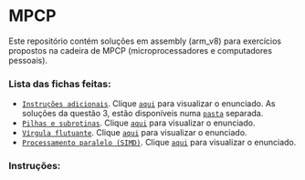 # MPCP
Este repositório contém soluções em assembly (arm_v8) para exercícios propostos na cadeira de MPCP (microprocessadores e computadores pessoais).  
  
  ### Lista das fichas feitas:  
    
  - [`Instruções adicionais`](Instrucoes_adicionais_sol.s). Clique [`aqui`](instrucoes_adicionais.pdf) para visualizar o enunciado. As soluções da questão 3, estão disponíveis numa [`pasta`](https://github.com/Jumaruba/MPCP/tree/master/Quest%C3%A3o%203%20-%20Instrucoes_adicionais) separada.
  - [`Pilhas e subrotinas`](Pilha_subrotinas_sol.s).  Clique [`aqui`](Enunciados/pilha_subrotinas.pdf) para visualizar o enunciado.  
  - [`Vírgula flutuante`](Vírgula_flutuante_sol.s). Clique [`aqui`](Enunciados/AArch64_VF.pdf) para visualizar o enunciado.  
  - [`Processamento paralelo (SIMD)`](SIMD_sol.s). Clique [`aqui`](Enunciados/AArch64_SIMD.pdf) para visualizar o enunciado.  
    
  ### Instruções:
